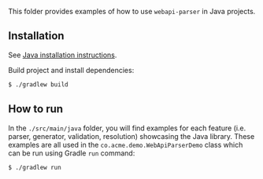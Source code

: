 This folder provides examples of how to use `webapi-parser` in Java projects.

## Installation
See [Java installation instructions](../../README.md#java).

Build project and install dependencies:
```sh
$ ./gradlew build
```

## How to run
In the `./src/main/java` folder, you will find examples for each feature (i.e. parser, generator, validation, resolution) showcasing the Java library. These examples are all used in the `co.acme.demo.WebApiParserDemo` class which can be run using Gradle `run` command:

```sh
$ ./gradlew run
```
